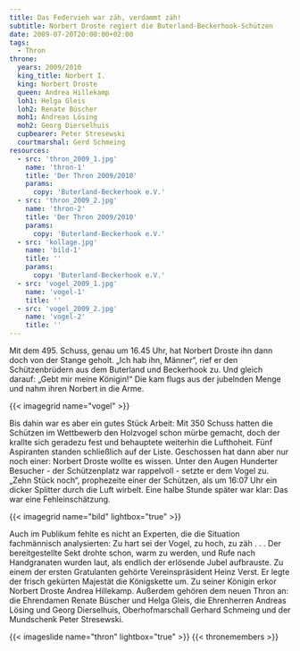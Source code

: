 ```yaml
---
title: Das Federvieh war zäh, verdammt zäh!
subtitle: Norbert Droste regiert die Buterland-Beckerhook-Schützen
date: 2009-07-20T20:00:00+02:00
tags:
  - Thron
throne:
  years: 2009/2010
  king_title: Norbert I.
  king: Norbert Droste
  queen: Andrea Hillekamp
  loh1: Helga Gleis
  loh2: Renate Büscher
  moh1: Andreas Lösing
  moh2: Georg Dierselhuis
  cupbearer: Peter Stresewski
  courtmarshal: Gerd Schmeing
resources:
  - src: 'thron_2009_1.jpg'
    name: 'thron-1'
    title: 'Der Thron 2009/2010'
    params:
      copy: 'Buterland-Beckerhook e.V.'
  - src: 'thron_2009_2.jpg'
    name: 'thron-2'
    title: 'Der Thron 2009/2010'
    params:
      copy: 'Buterland-Beckerhook e.V.'
  - src: 'kollage.jpg'
    name: 'bild-1'
    title: ''
    params:
      copy: 'Buterland-Beckerhook e.V.'
  - src: 'vogel_2009_1.jpg' 
    name: 'vogel-1'
    title: ''
  - src: 'vogel_2009_2.jpg' 
    name: 'vogel-2'
    title: ''
---
```


Mit dem 495. Schuss, genau um 16.45 Uhr, hat Norbert Droste ihn dann doch von der
Stange geholt. „Ich hab ihn, Männer“, rief er den Schützenbrüdern aus dem
Buterland und Beckerhook zu. Und gleich darauf: „Gebt mir meine Königin!“ Die kam
flugs aus der jubelnden Menge und nahm ihren Norbert in die Arme.<!--more-->

{{< imagegrid name="vogel" >}}

Bis dahin war es aber ein gutes Stück Arbeit: Mit 350 Schuss hatten die Schützen
im Wettbewerb den Holzvogel schon mürbe gemacht, doch der krallte sich geradezu
fest und behauptete weiterhin die Lufthoheit. Fünf Aspiranten standen schließlich
auf der Liste. Geschossen hat dann aber nur noch einer: Norbert Droste wollte es
wissen. Unter den Augen Hunderter Besucher - der Schützenplatz war rappelvoll -
setzte er dem Vogel zu. „Zehn Stück noch“, prophezeite einer der Schützen, als um
16:07 Uhr ein dicker Splitter durch die Luft wirbelt. Eine halbe Stunde später
war klar: Das war eine Fehleinschätzung.

{{< imagegrid name="bild" lightbox="true" >}}

Auch im Publikum fehlte es nicht an Experten, die die Situation fachmännisch
analysierten: Zu hart sei der Vogel, zu hoch, zu zäh . . . Der bereitgestellte
Sekt drohte schon, warm zu werden, und Rufe nach Handgranaten wurden laut, als
endlich der erlösende Jubel aufbrauste. Zu einem der ersten Gratulanten gehörte
Vereinspräsident Heinz Verst. Er legte der frisch gekürten Majestät die
Königskette um. Zu seiner Königin erkor Norbert Droste Andrea Hillekamp.
Außerdem gehören dem neuen Thron an: die Ehrendamen Renate Büscher und
Helga Gleis, die Ehrenherren Andreas Lösing und Georg Dierselhuis,
Oberhofmarschall Gerhard Schmeing und der Mundschenk Peter Stresewski.

{{< imageslide name="thron" lightbox="true" >}}
{{< thronemembers >}}
